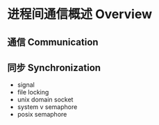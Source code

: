 # 进程间通信概述 Overview

## 通信 Communication

## 同步 Synchronization

- signal
- file locking
- unix domain socket
- system v semaphore
- posix semaphore